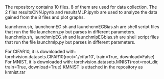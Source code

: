 The repository contains 10 files. 8 of them are used for data collection. The 2 files resultsCNN.ipynb and resultsMLP.ipynb are used to analyze the data gained from the 8 files and plot graphs.

launchcnn.sh, launchcnnEG.sh and launchcnnEGBias.sh are shell script files that run the file launchcnn.py but parses in different parameters.
launchmlp.sh, launchmlpEG.sh and launchmlpEGbias.sh are shell script files that run the file launchmlp.py but parses in different parameters.

For CIFAR10, it is downloaded with: torchvision.datasets.CIFAR10(root='./cifar10', train=True, download=False)
For MNIST, it is downloaded with: torchvision.datasets.MNIST(root=root_dir, train=True, download=True)
KMNIST is attached in the repository as kmnist.rar
